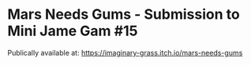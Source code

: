 # Mars Needs Gums - Submission to Mini Jame Gam #15

Publically available at: https://imaginary-grass.itch.io/mars-needs-gums
